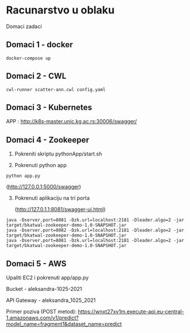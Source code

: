 # Racunarstvo u oblaku 
Domaci zadaci

## Domaci 1 - docker
```
docker-compose up
```

## Domaci 2 - CWL
```
cwl-runner scatter-ann.cwl config.yaml
```

## Domaci 3 - Kubernetes
APP : http://k8s-master.unic.kg.ac.rs:30006/swagger/

## Domaci 4 - Zookeeper
1. Pokreniti skriptu pythonApp/start.sh

2. Pokrenuti python app
```
python app.py
```
   (http://127.0.0.1:5000/swagger)

3. Pokrenuti aplikaciju na tri porta

   (http://127.0.1.1:8081/swagger-ui.html)
```
java -Dserver.port=8081 -Dzk.url=localhost:2181 -Dleader.algo=2 -jar target/bkatwal-zookeeper-demo-1.0-SNAPSHOT.jar
java -Dserver.port=8082 -Dzk.url=localhost:2181 -Dleader.algo=2 -jar target/bkatwal-zookeeper-demo-1.0-SNAPSHOT.jar
java -Dserver.port=8081 -Dzk.url=localhost:2181 -Dleader.algo=2 -jar target/bkatwal-zookeeper-demo-1.0-SNAPSHOT.jar
```

## Domaci 5 - AWS 
Upaliti EC2 i pokrenuti app/app.py

Bucket - aleksandra-1025-2021

API Gateway - aleksandra_1025_2021

Primer poziva (POST metod): https://wnxt27xv1m.execute-api.eu-central-1.amazonaws.com/v1/predict?model_name=fragment1&dataset_name=predict




